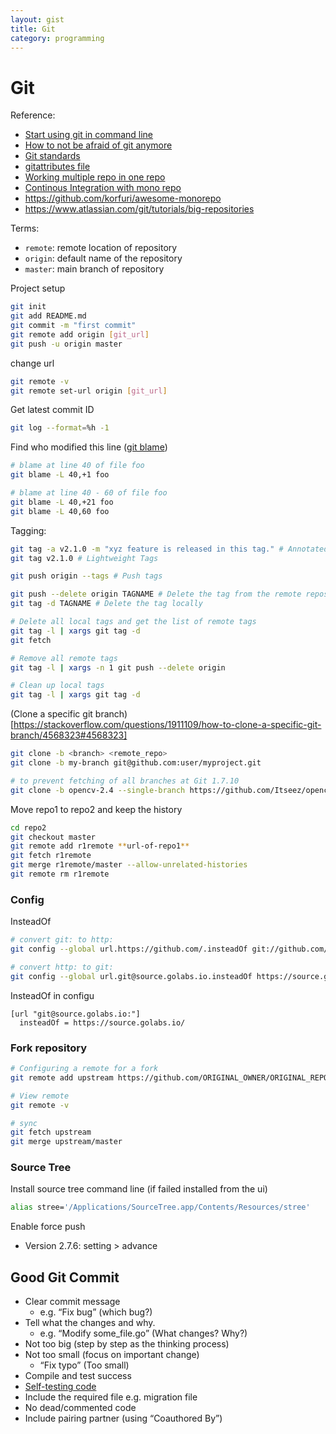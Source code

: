 ```yaml
---
layout: gist
title: Git
category: programming
---
```


# Git

Reference:
- [Start using git in command line](https://docs.gitlab.com/ee/gitlab-basics/start-using-git.html)
- [How to not be afraid of git anymore](https://medium.freecodecamp.org/how-not-to-be-afraid-of-git-anymore-fe1da7415286)
- [Git standards](https://gist.github.com/carlmjohnson/9c3a4507b432c5a03acd1e8830a02a50)
- [gitattributes file](https://medium.com/@pablorsk/be-a-git-ninja-the-gitattributes-file-e58c07c9e915)
- [Working multiple repo in one repo](https://medium.com/@patrickleet/mono-repo-or-multi-repo-why-choose-one-when-you-can-have-both-e9c77bd0c668)
- [Continous Integration with mono repo](https://hackernoon.com/continuous-integration-in-projects-using-monorepo-9b828d7a8dfa)
- <https://github.com/korfuri/awesome-monorepo>
- <https://www.atlassian.com/git/tutorials/big-repositories>

Terms:
- `remote`: remote location of repository
- `origin`: default name of the repository
- `master`: main branch of repository

Project setup
```bash
git init
git add README.md
git commit -m "first commit"
git remote add origin [git_url]
git push -u origin master
```

change url
```bash
git remote -v
git remote set-url origin [git_url]
```

Get latest commit ID
```bash
git log --format=%h -1
```

Find who modified this line ([git blame](https://git-scm.com/docs/git-blame))
```bash
# blame at line 40 of file foo
git blame -L 40,+1 foo

# blame at line 40 - 60 of file foo
git blame -L 40,+21 foo
git blame -L 40,60 foo
```

Tagging:
```bash
git tag -a v2.1.0 -m "xyz feature is released in this tag." # Annotated Tags
git tag v2.1.0 # Lightweight Tags

git push origin --tags # Push tags

git push --delete origin TAGNAME # Delete the tag from the remote repository
git tag -d TAGNAME # Delete the tag locally

# Delete all local tags and get the list of remote tags
git tag -l | xargs git tag -d
git fetch

# Remove all remote tags
git tag -l | xargs -n 1 git push --delete origin

# Clean up local tags
git tag -l | xargs git tag -d
```

(Clone a specific git branch)[https://stackoverflow.com/questions/1911109/how-to-clone-a-specific-git-branch/4568323#4568323]
```bash
git clone -b <branch> <remote_repo>
git clone -b my-branch git@github.com:user/myproject.git 

# to prevent fetching of all branches at Git 1.7.10
git clone -b opencv-2.4 --single-branch https://github.com/Itseez/opencv.git
```

Move repo1 to repo2 and keep the history
```bash
cd repo2
git checkout master
git remote add r1remote **url-of-repo1**
git fetch r1remote
git merge r1remote/master --allow-unrelated-histories
git remote rm r1remote
```

### Config

InsteadOf
```bash
# convert git: to http:
git config --global url.https://github.com/.insteadOf git://github.com/

# convert http: to git:
git config --global url.git@source.golabs.io.insteadOf https://source.golabs.io
```

InsteadOf in configu
```
[url "git@source.golabs.io:"]
  insteadOf = https://source.golabs.io/
```


### Fork repository

```bash
# Configuring a remote for a fork
git remote add upstream https://github.com/ORIGINAL_OWNER/ORIGINAL_REPOSITORY.git

# View remote
git remote -v

# sync
git fetch upstream
git merge upstream/master
```


### Source Tree

Install source tree command line (if failed installed from the ui)
```bash
alias stree='/Applications/SourceTree.app/Contents/Resources/stree'
```

Enable force push
- Version 2.7.6: setting > advance

## Good Git Commit
 
- Clear commit message
  - e.g. “Fix bug” (which bug?)
- Tell what the changes and why. 
  - e.g. “Modify some_file.go” (What changes? Why?)
- Not too big (step by step as the thinking process)
- Not too small (focus on important change)
  - “Fix typo” (Too small)
- Compile and test success
- [Self-testing code](https://martinfowler.com/bliki/SelfTestingCode.html)
- Include the required file e.g. migration file
- No dead/commented code
- Include pairing partner (using “Coauthored By”)